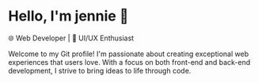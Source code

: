 
# Hello, I'm jennie 👋

🌐 Web Developer | 🎨 UI/UX Enthusiast

Welcome to my Git profile! I'm passionate about creating exceptional web experiences that users love. With a focus on both front-end and back-end development, I strive to bring ideas to life through code.

